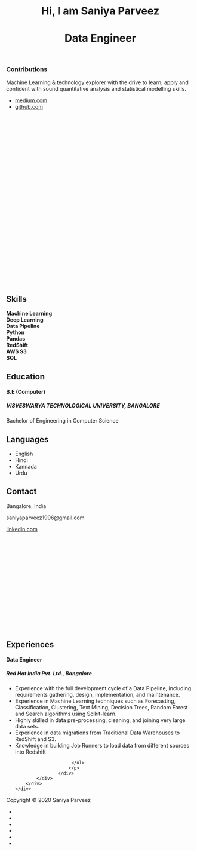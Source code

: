 
<!DOCTYPE html>
<html lang="en">
<head>
	<meta charset="utf-8">
	<title>Mohammed Yasin Shabhaz - Data Engineer</title>
	<meta http-equiv="X-UA-Compatible" content="IE=Edge">
	<meta name="viewport" content="width=device-width, initial-scale=1">
	<meta name="keywords" content="">
	<meta name="description" content="">
	<!-- stylesheet css -->
	<link rel="stylesheet" href="css/bootstrap.min.css">
	<link rel="stylesheet" href="css/font-awesome.min.css">
	<link rel="stylesheet" href="css/templatemo-blue.css">
</head>
<body data-spy="scroll" data-target=".navbar-collapse">

<!-- preloader section -->
<div class="preloader">
	<div class="sk-spinner sk-spinner-wordpress">
       <span class="sk-inner-circle"></span>
     </div>
</div>

<!-- header section -->
<header>
	<div class="container">
		<div class="row">
			<div class="col-md-12 col-sm-12">
				<h1 class="tm-title bold">Hi, I am Saniya Parveez</h1>
				<h1 class="white bold">Data Engineer</h1>
			</div>
		</div>
	</div>
</header>

<!-- about and skills section -->
<section class="container">
	<div class="row">
		<div class="col-md-6 col-sm-12">
			<div class="about" style="height: 583px;">
				<h3 class="accent"> <i class="fas fa-share-alt-square"></i> Contributions</h3>
				<p>Machine Learning & technology explorer with the drive to learn, apply and confident with sound quantitative analysis and statistical modelling skills.</p>
				<p>
				  <ul>
				    <li> <i class="fab fa-medium"></i> 
				    <a href="https://medium.com/@saniyaparveez7">medium.com</a>
				    </li>
					<li>
						<i class="fab fa-github-square"></i> 
					<a href="https://github.com/MohammedYasinShabhaz">github.com</a>
					</li>
				  </ul>
				</p>
			</div>
		</div>
		<div class="col-md-6 col-sm-12">
			<div class="skills">
				<h2 class="white"> <i class="fas fa-code"></i> Skills</h2>
				<strong> <i class="fas fa-robot"></i> Machine Learning</strong>
				<span class="pull-right"> <i class="fa fa-star" style="color:yellow"></i><i class="fa fa-star" style="color:yellow"></i><i class="fa fa-star" style="color:yellow"></i><i class="fa fa-star" style="color:yellow"></i><i class="fa fa-star" style="color:yellow"></i></span>
					<div class="progress">
						<div class="progress-bar progress-bar-primary" role="progressbar" 
                        aria-valuenow="70" aria-valuemin="0" aria-valuemax="100" style="width: 100%;"></div>
					</div>
				<strong> <i class="fas fa-robot"></i> Deep Learning</strong>
				<span class="pull-right"><i class="fa fa-star" style="color:yellow"></i><i class="fa fa-star" style="color:yellow"></i><i class="fa fa-star" style="color:yellow"></i><i class="fa fa-star" style="color:yellow"></i><i class="fa fa-star" style="color:yellow"></i></span>
					<div class="progress">
						<div class="progress-bar progress-bar-primary" role="progressbar" 
                        aria-valuenow="85" aria-valuemin="0" aria-valuemax="100" style="width: 100%;"></div>
					</div>
				<strong> <i class="fas fa-stream"></i> Data Pipeline</strong>
				<span class="pull-right"><i class="fa fa-star" style="color:yellow"></i><i class="fa fa-star" style="color:yellow"></i><i class="fa fa-star" style="color:yellow"></i><i class="fa fa-star" style="color:yellow"></i><i class="fa fa-star" style="color:yellow"></i></span>
					<div class="progress">
						<div class="progress-bar progress-bar-primary" role="progressbar" 
                        aria-valuenow="95" aria-valuemin="0" aria-valuemax="100" style="width: 100%;"></div>
					</div>
				<strong> <i class="fab fa-python"></i> Python</strong>
				<span class="pull-right"><i class="fa fa-star" style="color:yellow"></i><i class="fa fa-star" style="color:yellow"></i><i class="fa fa-star" style="color:yellow"></i><i class="fa fa-star" style="color:yellow"></i><i class="fa fa-star" style="color:yellow"></i></span>
					<div class="progress">
						<div class="progress-bar progress-bar-primary" role="progressbar" 
                        aria-valuenow="95" aria-valuemin="0" aria-valuemax="100" style="width: 100%;"></div>
					</div>
				<strong> <i class="fab fa-python"></i> Pandas</strong>
				<span class="pull-right"><i class="fa fa-star" style="color:yellow"></i><i class="fa fa-star" style="color:yellow"></i><i class="fa fa-star" style="color:yellow"></i><i class="fa fa-star" style="color:yellow"></i><i class="fa fa-star" style="color:yellow"></i></span>
					<div class="progress">
						<div class="progress-bar progress-bar-primary" role="progressbar" 
                        aria-valuenow="95" aria-valuemin="0" aria-valuemax="100" style="width: 100%;"></div>
					</div>
				<strong> <i class="fab fa-aws"></i> RedShift</strong>
				<span class="pull-right"><i class="fa fa-star" style="color:yellow"></i><i class="fa fa-star" style="color:yellow"></i><i class="fa fa-star" style="color:yellow"></i><i class="fa fa-star" style="color:yellow"></i></span>
					<div class="progress">
						<div class="progress-bar progress-bar-primary" role="progressbar" 
                        aria-valuenow="95" aria-valuemin="0" aria-valuemax="100" style="width: 100%;"></div>
					</div>
				<strong> <i class="fab fa-aws"></i> AWS S3</strong>
				<span class="pull-right"><i class="fa fa-star" style="color:yellow"></i><i class="fa fa-star" style="color:yellow"></i><i class="fa fa-star" style="color:yellow"></i><i class="fa fa-star" style="color:yellow"></i></span>
					<div class="progress">
						<div class="progress-bar progress-bar-primary" role="progressbar" 
                        aria-valuenow="95" aria-valuemin="0" aria-valuemax="100" style="width: 100%;"></div>
					</div>
					<strong> <i class="fas fa-database"></i> SQL</strong>
				<span class="pull-right"><i class="fa fa-star" style="color:yellow"></i><i class="fa fa-star" style="color:yellow"></i><i class="fa fa-star" style="color:yellow"></i><i class="fa fa-star" style="color:yellow"></i></span>
					<div class="progress">
						<div class="progress-bar progress-bar-primary" role="progressbar" 
                        aria-valuenow="95" aria-valuemin="0" aria-valuemax="100" style="width: 100%;"></div>
					</div>
			</div>
		</div>
	</div>
</section>

<!-- education and languages -->
<section class="container">
	<div class="row">
		<div class="col-md-8 col-sm-12">
			<div class="education">
				<h2 class="white"> <i class="fa fa-university" aria-hidden="true"></i>  Education</h2>
					<div class="education-content">
						<h4 class="education-title accent">B.E (Computer)</h4>
							<div class="education-school">
								<h5> VISVESWARYA TECHNOLOGICAL UNIVERSITY, BANGALORE</h5><span></span>
							</div>
						<p class="education-description">Bachelor of Engineering in Computer Science</p>
					</div>
			</div>
		</div>
		<div class="col-md-4 col-sm-12">
			<div class="languages">
				<h2> <i class="fa fa-language"></i> Languages</h2>
					<ul>
						<li>English</li>
						<li>Hindi</li>
						<li>Kannada</li>
						<li>Urdu</li>
					</ul>
			</div>
		</div>
	</div>
</section>

<!-- contact and experience -->
<section class="container">
	<div class="row">
		<div class="col-md-4 col-sm-12">
			<div class="contact" style="height: 380px;">
				<h2> <i class="fa fa-address-card"></i> Contact</h2>
					<p><i class="fa fa-map-marker"></i>Bangalore, India</p>
					<p><i class="fa fa-envelope"></i> saniyaparveez1996@gmail.com</p>
					<p><i class="fab fa-linkedin-in"></i><a href="https://www.linkedin.com/in/saniya-parveez-b41279157/"></i> linkedin.com</a></p>
			</div>
		</div>
		<div class="col-md-8 col-sm-12">
			<div class="experience">
				<h2 class="white"> <i class="fas fa-laptop-code"></i> Experiences</h2>
					<div class="experience-content">
						<h4 class="experience-title accent">Data Engineer</h4>
						<h5> <i class='fab fa-redhat' style='color:red'></i> Red Hat India Pvt. Ltd., Bangalore</h5><span></span>
						<p class="education-description">
						 <ul>
						   <li>
						     Experience with the full development cycle of a Data Pipeline, including requirements gathering, design, implementation, and maintenance.
						   </li>
						   <li>
						     Experience in Machine Learning techniques such as Forecasting, Classification, Clustering, Text Mining, Decision Trees, Random Forest and Search algorithms using Scikit-learn.
						   </li>
						  <li>
						     Highly skilled in data pre-processing, cleaning, and joining very large data sets.
					         </li>
						 <li>
						    Experience in data migrations from Traditional Data Warehouses to RedShift and S3.
						</li>
						  <li>
					            Knowledge in building Job Runners to load data from different sources into Redshift
					         </li>

						 </ul>
						</p>
					</div>
			</div>
		</div>
	</div>
</section>

<!-- footer section -->
<footer>
	<div class="container">
		<div class="row">
			<div class="col-md-12 col-sm-12">
				<p>Copyright &copy; 2020 Saniya Parveez</p>
				<ul class="social-icons">
					<li><a href="#" class="fa fa-facebook"></a></li>
                    <li><a href="#" class="fa fa-google-plus"></a></li>
					<li><a href="#" class="fa fa-twitter"></a></li>
					<li><a href="#" class="fa fa-dribbble"></a></li>
					<li><a href="#" class="fa fa-github"></a></li>
					<li><a href="#" class="fa fa-behance"></a></li>
				</ul>
			</div>
		</div>
	</div>
</footer>

<!-- javascript js -->	
<script src="js/jquery.js"></script>
<script src="js/bootstrap.min.js"></script>	
<script src="js/jquery.backstretch.min.js"></script>
<script src="js/custom.js"></script>
<script src='https://kit.fontawesome.com/a076d05399.js'></script>
</body>
</html>
